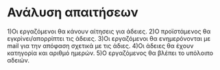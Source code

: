 # Ανάλυση απαιτήσεων
1)Oι εργαζόμενοι θα κάνουν αίτησεις για άδειες.
2)Ο προϊστάμενος θα εγκρίνει/απορρίπτει τις άδειες.
3)Οι εργαζόμενοι θα ενημερόνονται με mail για την απόφαση σχετικά με τις άδιες.
4)Οι άδειες θα έχουν κατηγορία και αριθμό ημερών.
5)Ο εργαζόμενος θα βλέπει το υπόλοιπο αδειών.